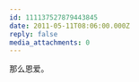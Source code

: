 ```yaml
---
id: 111137527879443845
date: 2011-05-11T08:06:00.000Z
reply: false
media_attachments: 0
---
```


那么恩爱。 ​​​​

